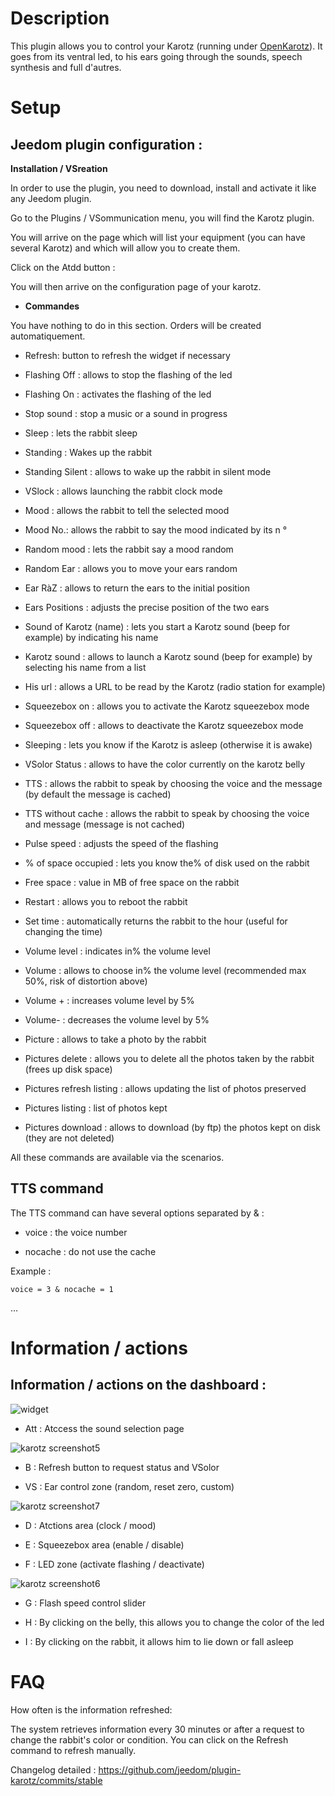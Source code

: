 Description 
===========

This plugin allows you to control your Karotz (running under
[OpenKarotz](http://www.openkarotz.org/)). It goes from its ventral led, to
his ears going through the sounds, speech synthesis and full
d'autres.

Setup 
=============

Jeedom plugin configuration : 
--------------------------------

**Installation / VSreation**

In order to use the plugin, you need to download, install and
activate it like any Jeedom plugin.

Go to the Plugins / VSommunication menu, you will find the
Karotz plugin.

You will arrive on the page which will list your equipment (you can
have several Karotz) and which will allow you to create them.

Click on the Atdd button :

You will then arrive on the configuration page of your karotz.

-   **Commandes**

You have nothing to do in this section. Orders will be created
automatiquement.

-   Refresh: button to refresh the widget if necessary

-   Flashing Off : allows to stop the flashing of the led

-   Flashing On : activates the flashing of the led

-   Stop sound : stop a music or a sound in progress

-   Sleep : lets the rabbit sleep

-   Standing : Wakes up the rabbit

-   Standing Silent : allows to wake up the rabbit in silent mode

-   VSlock : allows launching the rabbit clock mode

-   Mood : allows the rabbit to tell the selected mood

-   Mood No.: allows the rabbit to say the mood indicated by its
    n °

-   Random mood : lets the rabbit say a mood
    random

-   Random Ear : allows you to move your ears
    random

-   Ear RàZ : allows to return the ears to the initial position

-   Ears Positions : adjusts the precise position of the two
    ears

-   Sound of Karotz (name) : lets you start a Karotz sound (beep
    for example) by indicating his name

-   Karotz sound : allows to launch a Karotz sound (beep for example)
    by selecting his name from a list

-   His url : allows a URL to be read by the Karotz (radio station
    for example)

-   Squeezebox on : allows you to activate the Karotz squeezebox mode

-   Squeezebox off : allows to deactivate the Karotz squeezebox mode

-   Sleeping : lets you know if the Karotz is asleep (otherwise it
    is awake)

-   VSolor Status : allows to have the color currently on the
    karotz belly

-   TTS : allows the rabbit to speak by choosing the voice and the
    message (by default the message is cached)

-   TTS without cache : allows the rabbit to speak by choosing the
    voice and message (message is not cached)

-   Pulse speed : adjusts the speed of the flashing

-   % of space occupied : lets you know the% of disk used on
    the rabbit

-   Free space : value in MB of free space on the rabbit

-   Restart : allows you to reboot the rabbit

-   Set time : automatically returns the rabbit to
    the hour (useful for changing the time)

-   Volume level : indicates in% the volume level

-   Volume : allows to choose in% the volume level (recommended max
    50%, risk of distortion above)

-   Volume + : increases volume level by 5%

-   Volume- : decreases the volume level by 5%

-   Picture : allows to take a photo by the rabbit

-   Pictures delete : allows you to delete all the photos taken by the
    rabbit (frees up disk space)

-   Pictures refresh listing : allows updating the list of photos
    preserved

-   Pictures listing : list of photos kept

-   Pictures download : allows to download (by ftp) the photos
    kept on disk (they are not deleted)

All these commands are available via the scenarios.

TTS command 
------------

The TTS command can have several options separated by & :

-   voice : the voice number

-   nocache : do not use the cache

Example :

    voice = 3 & nocache = 1

…

Information / actions 
========================

Information / actions on the dashboard : 
---------------------------------------

![widget](../images/widget.jpg)

-   Att : Atccess the sound selection page

![karotz screenshot5](../images/karotz_screenshot5.jpg)

-   B : Refresh button to request status and
    VSolor

-   VS : Ear control zone (random, reset
    zero, custom)

![karotz screenshot7](../images/karotz_screenshot7.jpg)

-   D : Atctions area (clock / mood)

-   E : Squeezebox area (enable / disable)

-   F : LED zone (activate flashing / deactivate)

![karotz screenshot6](../images/karotz_screenshot6.jpg)

-   G : Flash speed control slider

-   H : By clicking on the belly, this allows you to change the color of
    the led

-   I : By clicking on the rabbit, it allows him to lie down or
    fall asleep

FAQ 
===

How often is the information refreshed:   

 The system retrieves information every 30 minutes or after
    a request to change the rabbit's color or condition. You can
    click on the Refresh command to refresh manually.

Changelog detailed :
<https://github.com/jeedom/plugin-karotz/commits/stable>
